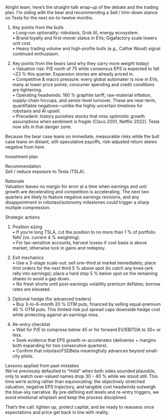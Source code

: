 Alright team, here’s the straight-talk wrap-up of the debate and the trading plan. I’m siding with the bear and recommending a Sell / trim-down stance on Tesla for the next six-to-twelve months.

1. Key points from the bulls  
• Long-run optionality: robotaxis, Grok AI, energy ecosystem.  
• Brand loyalty and first-mover status in EVs; Gigafactory scale lowers unit cost.  
• Heavy trading volume and high-profile bulls (e.g., Cathie Wood) signal continued enthusiasm.

2. Key points from the bears (and why they carry more weight today)  
• Valuation risk: P/E north of 75 while consensus EPS is expected to fall ~23 % this quarter. Expansion stories are already priced in.  
• Competitive & macro pressure: every global automaker is now in EVs, many at lower price points; consumer spending and credit conditions are tightening.  
• Operating headwinds: 160 % graphite tariff, raw-material inflation, supply-chain hiccups, and senior-level turnover. These are near-term, quantifiable negatives—unlike the highly uncertain timelines for robotaxis and AI upsell.  
• Precedent: history punishes stocks that miss optimistic growth assumptions when sentiment is fragile (Cisco 2001, Netflix 2022). Tesla now sits in that danger zone.

Because the bear case leans on immediate, measurable risks while the bull case leans on distant, still-speculative payoffs, risk-adjusted return skews negative from here.

Investment plan

Recommendation  
Sell / reduce exposure to Tesla (TSLA).

Rationale  
Valuation leaves no margin for error at a time when earnings and unit growth are decelerating and competition is accelerating. The next two quarters are likely to feature negative earnings revisions, and any disappointment in robotaxi/autonomy milestones could trigger a sharp multiple compression.

Strategic actions  
1. Position sizing  
   • If you’re long TSLA, cut the position to no more than 1 % of portfolio NAV (vs. current 4 % weighting).  
   • For tax-sensitive accounts, harvest losses if cost basis is above market; otherwise lock in gains and redeploy.

2. Exit mechanics  
   • Use a 3-stage scale-out: sell one-third at market immediately; place limit orders for the next third 5 % above spot (to catch any knee-jerk rally into earnings); place a hard stop 5 % below spot on the remaining shares to avoid a gap down.  
   • No fresh shorts until post-earnings volatility premium deflates; borrow rates are elevated.

3. Optional hedge (for advanced traders)  
   • Buy 3-to-6-month 20 % OTM puts, financed by selling equal-premium 40 % OTM puts. This limited-risk put spread caps downside hedge cost while protecting against an earnings miss.

4. Re-entry checklist  
   • Wait for P/E to compress below 45 or for forward EV/EBITDA to 30× or less.  
   • Seek evidence that EPS growth re-accelerates (deliveries + margins both expanding for two consecutive quarters).  
   • Confirm that robotaxi/FSDBeta meaningfully advances beyond small-city pilots.

Lessons applied from past mistakes  
We’ve previously defaulted to “Hold” when both sides sounded plausible, only to watch over-valued names drop 30 – 40 % while we stood still. This time we’re acting rather than equivocating: the objectively stretched valuation, negative EPS trajectory, and tangible cost headwinds outweigh the blue-sky narrative. By pre-defining exit levels and re-entry triggers, we avoid emotional whiplash and keep the process disciplined.

That’s the call: lighten up, protect capital, and be ready to reassess once expectations and price get back in line with reality.